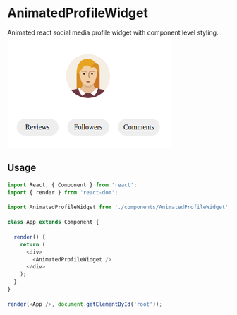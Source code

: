 # AnimatedProfileWidget
Animated react social media profile widget with component level styling.
<img src='https://github.com/gokhangerdan/AnimatedProfileWidget/blob/master/Screenshot%20from%202019-06-12%2017-19-28.png'>
## Usage
```js
import React, { Component } from 'react';
import { render } from 'react-dom';

import AnimatedProfileWidget from './components/AnimatedProfileWidget';

class App extends Component {

  render() {
    return (
      <div>
        <AnimatedProfileWidget />
      </div>
    );
  }
}

render(<App />, document.getElementById('root'));

```

